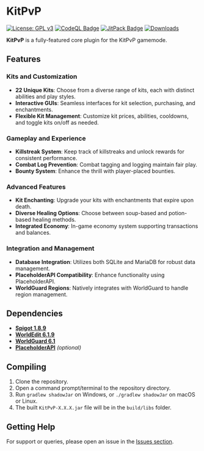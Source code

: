 # KitPvP

[![License: GPL v3](https://img.shields.io/badge/License-GPLv3-blue.svg)](https://www.gnu.org/licenses/gpl-3.0)
[![CodeQL Badge](https://github.com/Foulest/KitPvP/actions/workflows/codeql.yml/badge.svg)](https://github.com/Foulest/KitPvP/actions/workflows/codeql.yml)
[![JitPack Badge](https://jitpack.io/v/Foulest/KitPvP.svg)](https://jitpack.io/#Foulest/KitPvP)
[![Downloads](https://img.shields.io/github/downloads/Foulest/KitPvP/total.svg)](https://github.com/Foulest/KitPvP/releases)

**KitPvP** is a fully-featured core plugin for the KitPvP gamemode.

## Features

### Kits and Customization

- **22 Unique Kits**: Choose from a diverse range of kits, each with distinct abilities and play styles.
- **Interactive GUIs**: Seamless interfaces for kit selection, purchasing, and enchantments.
- **Flexible Kit Management**: Customize kit prices, abilities, cooldowns, and toggle kits on/off as needed.

### Gameplay and Experience

- **Killstreak System**: Keep track of killstreaks and unlock rewards for consistent performance.
- **Combat Log Prevention**: Combat tagging and logging maintain fair play.
- **Bounty System**: Enhance the thrill with player-placed bounties.

### Advanced Features

- **Kit Enchanting**: Upgrade your kits with enchantments that expire upon death.
- **Diverse Healing Options**: Choose between soup-based and potion-based healing methods.
- **Integrated Economy**: In-game economy system supporting transactions and balances.

### Integration and Management

- **Database Integration**: Utilizes both SQLite and MariaDB for robust data management.
- **PlaceholderAPI Compatibility**: Enhance functionality using PlaceholderAPI.
- **WorldGuard Regions**: Natively integrates with WorldGuard to handle region management.

## Dependencies

- **[Spigot 1.8.9](https://papermc.io/downloads/all)**
- **[WorldEdit 6.1.9](https://dev.bukkit.org/projects/worldedit/files/2597538)**
- **[WorldGuard 6.1](https://dev.bukkit.org/projects/worldguard/files/881691)**
- **[PlaceholderAPI](https://spigotmc.org/resources/placeholderapi.6245)** *(optional)*

## Compiling

1. Clone the repository.
2. Open a command prompt/terminal to the repository directory.
3. Run `gradlew shadowJar` on Windows, or `./gradlew shadowJar` on macOS or Linux.
4. The built `KitPvP-X.X.X.jar` file will be in the `build/libs` folder.

## Getting Help

For support or queries, please open an issue in the [Issues section](https://github.com/Foulest/KitPvP/issues).
